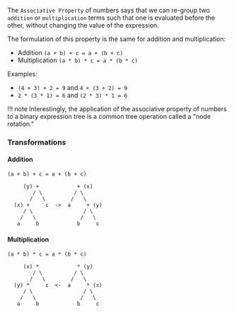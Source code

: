 The `Associative Property` of numbers says that we can re-group two `addition` or `multiplication` terms such that one is evaluated before the other, without changing the value of the expression.

The formulation of this property is the same for addition and multiplication:

- Addition `(a + b) + c = a + (b + c)`
- Multiplication `(a * b) * c = a * (b * c)`

Examples:

- `(4 + 3) + 2 = 9` and `4 + (3 + 2) = 9`
- `2 * (3 * 1) = 6` and `(2 * 3) * 1 = 6`

!!! note
    Interestingly, the application of the associative property of numbers to a binary expression tree is a common tree operation called a "node rotation."


### Transformations

#### Addition

```
(a + b) + c = a + (b + c)

     (y) +            + (x)
        / \          / \
       /   \        /   \
  (x) +     c  ->  a     + (y)
     / \                / \
    /   \              /   \
   a     b            b     c
```

#### Multiplication

```
(a * b) * c = a * (b * c)

     (x) *            * (y)
        / \          / \
       /   \        /   \
  (y) *     c  <-  a     * (x)
     / \                / \
    /   \              /   \
   a     b            b     c
```
